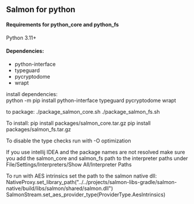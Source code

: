## Salmon for python

#### Requirements for python_core and python_fs
Python 3.11+  

#### Dependencies:
* python-interface  
* typeguard
* pycryptodome
* wrapt

install dependencies:  
python -m pip install python-interface typeguard pycryptodome wrapt

to package:
./package_salmon_core.sh 
./package_salmon_fs.sh 

To install: 
pip install packages/salmon_core.tar.gz
pip install packages/salmon_fs.tar.gz

To disable the type checks run with -O optimization

If you use intellij IDEA and the package names are not resolved make sure you add
the salmon_core and salmon_fs path to the interpreter paths under File/Settings/Interpreters/Show All/Interpreter Paths

To run with AES intrinsics set the path to the salmon native dll:
NativeProxy.set_library_path("../../projects/salmon-libs-gradle/salmon-native/build/libs/salmon/shared/salmon.dll")
SalmonStream.set_aes_provider_type(ProviderType.AesIntrinsics)
